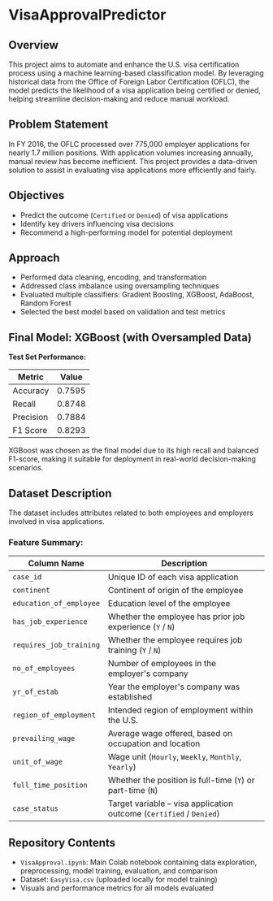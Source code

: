 
# VisaApprovalPredictor

## Overview
This project aims to automate and enhance the U.S. visa certification process using a machine learning-based classification model. By leveraging historical data from the Office of Foreign Labor Certification (OFLC), the model predicts the likelihood of a visa application being certified or denied, helping streamline decision-making and reduce manual workload.

## Problem Statement
In FY 2016, the OFLC processed over 775,000 employer applications for nearly 1.7 million positions. With application volumes increasing annually, manual review has become inefficient. This project provides a data-driven solution to assist in evaluating visa applications more efficiently and fairly.

## Objectives
- Predict the outcome (`Certified` or `Denied`) of visa applications
- Identify key drivers influencing visa decisions
- Recommend a high-performing model for potential deployment

## Approach
- Performed data cleaning, encoding, and transformation
- Addressed class imbalance using oversampling techniques
- Evaluated multiple classifiers: Gradient Boosting, XGBoost, AdaBoost, Random Forest
- Selected the best model based on validation and test metrics

## Final Model: XGBoost (with Oversampled Data)

**Test Set Performance:**

| Metric     | Value   |
|------------|---------|
| Accuracy   | 0.7595  |
| Recall     | 0.8748  |
| Precision  | 0.7884  |
| F1 Score   | 0.8293  |

XGBoost was chosen as the final model due to its high recall and balanced F1-score, making it suitable for deployment in real-world decision-making scenarios.

## Dataset Description

The dataset includes attributes related to both employees and employers involved in visa applications.

### Feature Summary:

| Column Name              | Description |
|--------------------------|-------------|
| `case_id`                | Unique ID of each visa application |
| `continent`              | Continent of origin of the employee |
| `education_of_employee`  | Education level of the employee |
| `has_job_experience`     | Whether the employee has prior job experience (`Y` / `N`) |
| `requires_job_training`  | Whether the employee requires job training (`Y` / `N`) |
| `no_of_employees`        | Number of employees in the employer's company |
| `yr_of_estab`            | Year the employer's company was established |
| `region_of_employment`   | Intended region of employment within the U.S. |
| `prevailing_wage`        | Average wage offered, based on occupation and location |
| `unit_of_wage`           | Wage unit (`Hourly`, `Weekly`, `Monthly`, `Yearly`) |
| `full_time_position`     | Whether the position is full-time (`Y`) or part-time (`N`) |
| `case_status`            | Target variable – visa application outcome (`Certified` / `Denied`) |

## Repository Contents
- `VisaApproval.ipynb`: Main Colab notebook containing data exploration, preprocessing, model training, evaluation, and comparison
- Dataset: `EasyVisa.csv` (uploaded locally for model training)
- Visuals and performance metrics for all models evaluated


